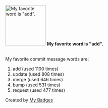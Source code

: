 <img src="https://my-badges.github.io/my-badges/favorite-word.png" alt="My favorite word is &quot;add&quot;." title="My favorite word is &quot;add&quot;." width="128">
<strong>My favorite word is &quot;add&quot;.</strong>
<br><br>

My favorite commit message words are:

1. add (used 1100 times)
2. update (used 808 times)
3. merge (used 646 times)
4. bump (used 531 times)
5. request (used 477 times)


Created by <a href="https://github.com/my-badges/my-badges">My Badges</a>